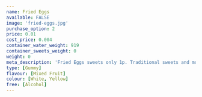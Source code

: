 ```yaml
---
name: Fried Eggs
available: FALSE
image: 'fried-eggs.jpg'
purchase_option: 2
price: 0.01
cost_price: 0.004
container_water_weight: 919
container_sweets_weight: 0
weight: 0
meta_description: 'Fried Eggs sweets only 1p. Traditional sweets and more at Humbugs Confectionery Store. Specialists in satisfying your sweet tooth!'
type: [Gummy]
flavour: [Mixed Fruit]
colour: [White, Yellow]
free: [Alcohol]
---
```

